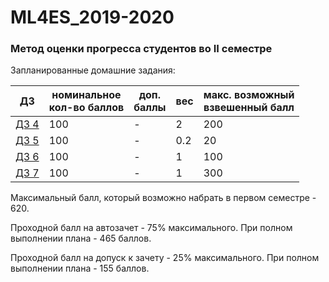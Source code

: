# ML4ES_2019-2020
### Метод оценки прогресса студентов во II семестре

Запланированные домашние задания:

| ДЗ                                                           | номинальное<br>кол-во баллов | доп.<br>баллы | вес  | макс. возможный<br>взвешенный балл |
| ------------------------------------------------------------ | ---------------------------- | ------------- | ---- | ---------------------------------- |
| [ДЗ 4](https://github.com/MKrinitskiy/ML4ES_2019-2020/tree/master/HW04) | 100                          | -             | 2    | 200                                |
| [ДЗ 5](https://github.com/MKrinitskiy/ML4ES_2019-2020/tree/master/HW05) | 100                          | -             | 0.2  | 20                                 |
| [ДЗ 6](https://github.com/MKrinitskiy/ML4ES_2019-2020/tree/master/HW06) | 100                          | -             | 1    | 100                                |
| [ДЗ 7](https://github.com/MKrinitskiy/ML4ES_2019-2020/tree/master/HW07) | 100                          | -             | 1    | 300                                |

Максимальный балл, который возможно набрать в первом семестре - 620.

Проходной балл на автозачет - 75% максимального. При полном выполнении плана - 465 баллов.

Проходной балл на допуск к зачету - 25% максимального. При полном выполнении плана - 155 баллов.
